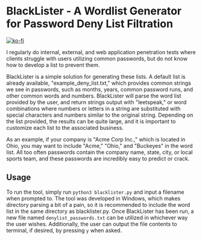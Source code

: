 # BlackLister - A Wordlist Generator for Password Deny List Filtration

[![ko-fi](https://ko-fi.com/img/githubbutton_sm.svg)](https://ko-fi.com/M4M03Q2JN)

I regularly do internal, external, and web application penetration tests where clients struggle with users utilizing common passwords, but do not know how to develop a list to prevent them.

BlackLister is a simple solution for generating these lists. A default list is already available, "example_deny_list.txt," which provides common strings we see in passwords, such as months, years, common password runs, and other common words and numbers. BlackLister will parse the word list provided by the user, and return strings output with "leetspeak," or word combinations where numbers or letters in a string are substituted with special characters and numbers similar to the original string. Depending on the list provided, the results can be quite large, and it is important to customize each list to the associated business.

As an example, if your company is "Acme Corp Inc.," which is located in Ohio, you may want to include "Acme," "Ohio," and "Buckeyes" in the word list. All too often passwords contain the company name, state, city, or local sports team, and these passwords are incredibly easy to predict or crack. 

## Usage
To run the tool, simply run `python3 blacklister.py` and input a filename when prompted to. The tool was developed in Windows, which makes directory parsing a bit of a pain, so it is recommended to include the word list in the same directory as blacklister.py. Once BlackLister has been run, a new file named `denylist_passwords.txt` can be utilized in whichever way the user wishes. Additionally, the user can output the file contents to terminal, if desired, by pressing `y` when asked.
